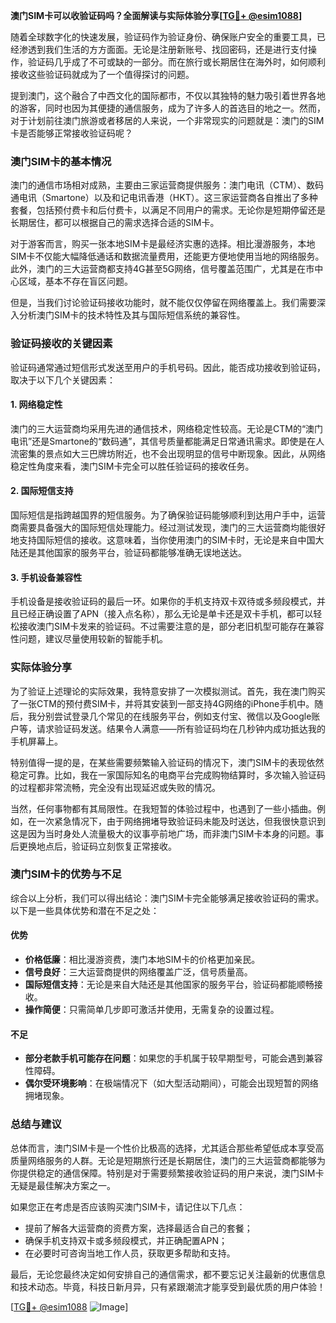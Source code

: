 **澳门SIM卡可以收验证码吗？全面解读与实际体验分享[[TG💪+ @esim1088](https://t.me/s/esim1088)]**

随着全球数字化的快速发展，验证码作为验证身份、确保账户安全的重要工具，已经渗透到我们生活的方方面面。无论是注册新账号、找回密码，还是进行支付操作，验证码几乎成了不可或缺的一部分。而在旅行或长期居住在海外时，如何顺利接收这些验证码就成为了一个值得探讨的问题。

提到澳门，这个融合了中西文化的国际都市，不仅以其独特的魅力吸引着世界各地的游客，同时也因为其便捷的通信服务，成为了许多人的首选目的地之一。然而，对于计划前往澳门旅游或者移居的人来说，一个非常现实的问题就是：澳门的SIM卡是否能够正常接收验证码呢？

### **澳门SIM卡的基本情况**

澳门的通信市场相对成熟，主要由三家运营商提供服务：澳门电讯（CTM）、数码通电讯（Smartone）以及和记电讯香港（HKT）。这三家运营商各自推出了多种套餐，包括预付费卡和后付费卡，以满足不同用户的需求。无论你是短期停留还是长期居住，都可以根据自己的需求选择合适的SIM卡。

对于游客而言，购买一张本地SIM卡是最经济实惠的选择。相比漫游服务，本地SIM卡不仅能大幅降低通话和数据流量费用，还能更方便地使用当地的网络服务。此外，澳门的三大运营商都支持4G甚至5G网络，信号覆盖范围广，尤其是在市中心区域，基本不存在盲区问题。

但是，当我们讨论验证码接收功能时，就不能仅仅停留在网络覆盖上。我们需要深入分析澳门SIM卡的技术特性及其与国际短信系统的兼容性。

### **验证码接收的关键因素**

验证码通常通过短信形式发送至用户的手机号码。因此，能否成功接收到验证码，取决于以下几个关键因素：

#### **1. 网络稳定性**
澳门的三大运营商均采用先进的通信技术，网络稳定性较高。无论是CTM的“澳门电讯”还是Smartone的“数码通”，其信号质量都能满足日常通讯需求。即使是在人流密集的景点如大三巴牌坊附近，也不会出现明显的信号中断现象。因此，从网络稳定性角度来看，澳门SIM卡完全可以胜任验证码的接收任务。

#### **2. 国际短信支持**
国际短信是指跨越国界的短信服务。为了确保验证码能够顺利到达用户手中，运营商需要具备强大的国际短信处理能力。经过测试发现，澳门的三大运营商均能很好地支持国际短信的接收。这意味着，当你使用澳门的SIM卡时，无论是来自中国大陆还是其他国家的服务平台，验证码都能够准确无误地送达。

#### **3. 手机设备兼容性**
手机设备是接收验证码的最后一环。如果你的手机支持双卡双待或多频段模式，并且已经正确设置了APN（接入点名称），那么无论是单卡还是双卡手机，都可以轻松接收澳门SIM卡发来的验证码。不过需要注意的是，部分老旧机型可能存在兼容性问题，建议尽量使用较新的智能手机。

### **实际体验分享**

为了验证上述理论的实际效果，我特意安排了一次模拟测试。首先，我在澳门购买了一张CTM的预付费SIM卡，并将其安装到一部支持4G网络的iPhone手机中。随后，我分别尝试登录几个常见的在线服务平台，例如支付宝、微信以及Google账户等，请求验证码发送。结果令人满意——所有验证码均在几秒钟内成功抵达我的手机屏幕上。

特别值得一提的是，在某些需要频繁输入验证码的情况下，澳门SIM卡的表现依然稳定可靠。比如，我在一家国际知名的电商平台完成购物结算时，多次输入验证码的过程都非常流畅，完全没有出现延迟或失败的情况。

当然，任何事物都有其局限性。在我短暂的体验过程中，也遇到了一些小插曲。例如，在一次紧急情况下，由于网络拥堵导致验证码未能及时送达，但我很快意识到这是因为当时身处人流量极大的议事亭前地广场，而非澳门SIM卡本身的问题。事后更换地点后，验证码立刻恢复正常接收。

### **澳门SIM卡的优势与不足**

综合以上分析，我们可以得出结论：澳门SIM卡完全能够满足接收验证码的需求。以下是一些具体优势和潜在不足之处：

#### **优势**
- **价格低廉**：相比漫游资费，澳门本地SIM卡的价格更加亲民。
- **信号良好**：三大运营商提供的网络覆盖广泛，信号质量高。
- **国际短信支持**：无论是来自大陆还是其他国家的服务平台，验证码都能顺畅接收。
- **操作简便**：只需简单几步即可激活并使用，无需复杂的设置过程。

#### **不足**
- **部分老款手机可能存在问题**：如果您的手机属于较早期型号，可能会遇到兼容性障碍。
- **偶尔受环境影响**：在极端情况下（如大型活动期间），可能会出现短暂的网络拥堵现象。

### **总结与建议**

总体而言，澳门SIM卡是一个性价比极高的选择，尤其适合那些希望低成本享受高质量网络服务的人群。无论是短期旅行还是长期居住，澳门的三大运营商都能够为你提供稳定的通信保障。特别是对于需要频繁接收验证码的用户来说，澳门SIM卡无疑是最佳解决方案之一。

如果您正在考虑是否应该购买澳门SIM卡，请记住以下几点：
- 提前了解各大运营商的资费方案，选择最适合自己的套餐；
- 确保手机支持双卡或多频段模式，并正确配置APN；
- 在必要时可咨询当地工作人员，获取更多帮助和支持。

最后，无论您最终决定如何安排自己的通信需求，都不要忘记关注最新的优惠信息和技术动态。毕竟，科技日新月异，只有紧跟潮流才能享受到最优质的用户体验！

[[TG💪+ @esim1088](https://t.me/s/esim1088) ![Image](https://i.postimg.cc/4NQfJmqS/Snipaste-2025-05-13-00-14-12.png)]